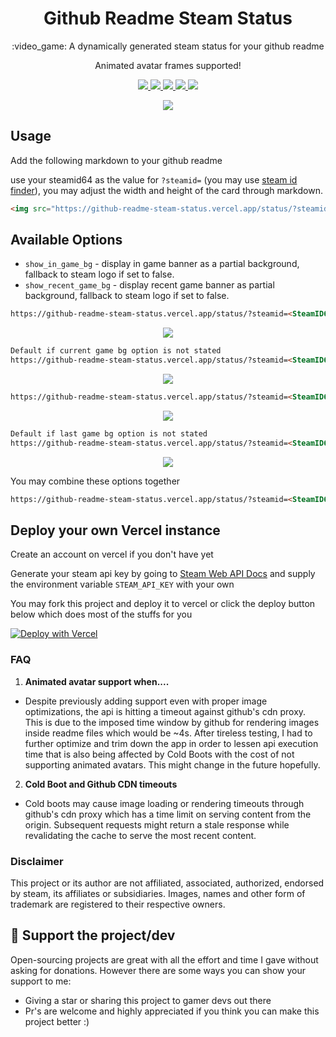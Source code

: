 <p align="center">
  <h1 align="center">Github Readme Steam Status</h1>
  <p align="center">:video_game: A dynamically generated steam status for your github readme</p>
  <p align="center">Animated avatar frames supported!</p>
</p>
</p>
<p align="center">
  <a href="https://github.com/FN-FAL113/github-readme-steam-status/issues">
    <img src="https://img.shields.io/github/issues/FN-FAL113/github-readme-steam-status"/> 
  </a>
  <a href="https://github.com/FN-FAL113/github-readme-steam-status/pulls">
    <img src="https://img.shields.io/github/issues-pr/FN-FAL113/github-readme-steam-status"/> 
  </a>
  <a href="https://github.com/FN-FAL113/github-readme-steam-status/network/members">
    <img src="https://img.shields.io/github/forks/FN-FAL113/github-readme-steam-status"/> 
  </a>  
  <a href="https://github.com/FN-FAL113/github-readme-steam-status/stargazers">
    <img src="https://img.shields.io/github/stars/FN-FAL113/github-readme-steam-status"/> 
  </a>
  <a href="https://github.com/FN-FAL113/github-readme-steam-status/LICENSE">
    <img src="https://img.shields.io/github/license/FN-FAL113/github-readme-steam-status"/> 
  </a> 
</p>

<p align="center">
    <img src="https://github-readme-steam-status.vercel.app/status/?steamid=76561198085145110"/>
</p>

## Usage

Add the following markdown to your github readme

use your steamid64 as the value for ```?steamid=``` (you may use [steam id finder](https://www.steamidfinder.com/)), you may adjust the width and height of the card through markdown.

```md
<img src="https://github-readme-steam-status.vercel.app/status/?steamid=<SteamID64 here>"/>
```

## Available Options

-   `show_in_game_bg` - display in game banner as a partial background, fallback to steam logo if set to false.
-   `show_recent_game_bg` - display recent game banner as partial background, fallback to steam logo if set to false.

```md
https://github-readme-steam-status.vercel.app/status/?steamid=<SteamID64here>&show_in_game_bg=false
```

<p align="center">
  <img align="center" src="https://github.com/FN-FAL113/github-readme-steam-status/assets/88238718/687e6f4f-0228-461a-9e62-bf032373b373"/>
</p>

```md
Default if current game bg option is not stated
https://github-readme-steam-status.vercel.app/status/?steamid=<SteamID64here>&show_in_game_bg=true
```

<p align="center">
  <img align="center" src="https://github.com/FN-FAL113/github-readme-steam-status/assets/88238718/210c475e-1b3f-4b25-8419-0de192908171"/>
</p>

```md
https://github-readme-steam-status.vercel.app/status/?steamid=<SteamID64here>&show_recent_game_bg=false
```

<p align="center">
  <img align="center" src="https://github.com/FN-FAL113/github-readme-steam-status/assets/88238718/eb64d409-5475-4428-aebe-8828a5e3131c"/>
</p>

```md
Default if last game bg option is not stated
https://github-readme-steam-status.vercel.app/status/?steamid=<SteamID64here>&show_recent_game_bg=true
```

<p align="center">
  <img align="center" src="https://github.com/FN-FAL113/github-readme-steam-status/assets/88238718/5a3bc100-3e9a-47d3-9752-95c1c93246ca"/>
</p>

You may combine these options together
```md
https://github-readme-steam-status.vercel.app/status/?steamid=<SteamID64here>&show_in_game_bg=true&show_recent_game_bg=false
```

## Deploy your own Vercel instance

Create an account on vercel if you don't have yet

Generate your steam api key by going to [Steam Web API Docs](https://steamcommunity.com/dev) and supply the environment variable ```STEAM_API_KEY``` with your own

You may fork this project and deploy it to vercel or click the deploy button below which does most of the stuffs for you

[![Deploy with Vercel](https://vercel.com/button)](https://vercel.com/new/clone?repository-url=https%3A%2F%2Fgithub.com%2FFN-FAL113%2Fgithub-readme-steam-status&env=STEAM_API_KEY)

### FAQ
1. **Animated avatar support when....**
- Despite previously adding support even with proper image optimizations, the api is hitting a timeout against github's cdn proxy. This is due to the imposed time window by github for rendering images inside readme files which would be ~4s. After tireless testing, I had to further optimize and trim down the app in order to lessen api execution time that is also being affected by Cold Boots with the cost of not supporting animated avatars. This might change in the future hopefully.

2. **Cold Boot and Github CDN timeouts**
- Cold boots may cause image loading or rendering timeouts through github's cdn proxy which has a time limit on serving content from the origin. Subsequent requests might return a stale response while revalidating the cache to serve the most recent content. 

### Disclaimer
This project or its author are not affiliated, associated, authorized, endorsed by steam, its affiliates or subsidiaries. Images, names and other form of trademark are registered to their respective owners.

## :sparkling_heart: Support the project/dev

Open-sourcing projects are great with all the effort and time I gave without asking for donations. However there are some ways you can show your support to me:

- Giving a star or sharing this project to gamer devs out there
- Pr's are welcome and highly appreciated if you think you can make this project better :)
